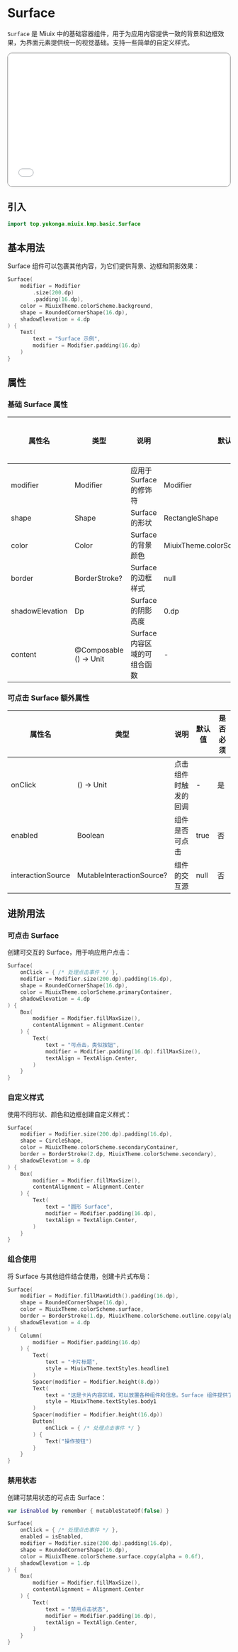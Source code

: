 # Surface

`Surface` 是 Miuix 中的基础容器组件，用于为应用内容提供一致的背景和边框效果，为界面元素提供统一的视觉基础。支持一些简单的自定义样式。

<div style="position: relative; max-width: 700px; height: 300px; border-radius: 10px; overflow: hidden; border: 1px solid #777;">
    <iframe id="demoIframe" style="position: absolute; top: 0; left: 0; width: 100%; height: 100%; border: none;" src="../../compose/index.html?id=surface" title="Demo" allow="accelerometer; autoplay; clipboard-write; encrypted-media; gyroscope; picture-in-picture; web-share" referrerpolicy="strict-origin-when-cross-origin"></iframe>
</div>

## 引入

```kotlin
import top.yukonga.miuix.kmp.basic.Surface
```

## 基本用法

Surface 组件可以包裹其他内容，为它们提供背景、边框和阴影效果：

```kotlin
Surface(
    modifier = Modifier
        .size(200.dp)
        .padding(16.dp),
    color = MiuixTheme.colorScheme.background,
    shape = RoundedCornerShape(16.dp),
    shadowElevation = 4.dp
) {
    Text(
        text = "Surface 示例",
        modifier = Modifier.padding(16.dp)
    )
}
```

## 属性

### 基础 Surface 属性

| 属性名          | 类型                   | 说明                         | 默认值                            | 是否必须 |
| --------------- | ---------------------- | ---------------------------- | --------------------------------- | -------- |
| modifier        | Modifier               | 应用于 Surface 的修饰符      | Modifier                          | 否       |
| shape           | Shape                  | Surface 的形状               | RectangleShape                    | 否       |
| color           | Color                  | Surface 的背景颜色           | MiuixTheme.colorScheme.background | 否       |
| border          | BorderStroke?          | Surface 的边框样式           | null                              | 否       |
| shadowElevation | Dp                     | Surface 的阴影高度           | 0.dp                              | 否       |
| content         | @Composable () -> Unit | Surface 内容区域的可组合函数 | -                                 | 是       |

### 可点击 Surface 额外属性

| 属性名            | 类型                      | 说明                 | 默认值 | 是否必须 |
| ----------------- | ------------------------- | -------------------- | ------ | -------- |
| onClick           | () -> Unit                | 点击组件时触发的回调 | -      | 是       |
| enabled           | Boolean                   | 组件是否可点击       | true   | 否       |
| interactionSource | MutableInteractionSource? | 组件的交互源         | null   | 否       |

## 进阶用法

### 可点击 Surface

创建可交互的 Surface，用于响应用户点击：

```kotlin
Surface(
    onClick = { /* 处理点击事件 */ },
    modifier = Modifier.size(200.dp).padding(16.dp),
    shape = RoundedCornerShape(16.dp),
    color = MiuixTheme.colorScheme.primaryContainer,
    shadowElevation = 4.dp
) {
    Box(
        modifier = Modifier.fillMaxSize(),
        contentAlignment = Alignment.Center
    ) {
        Text(
            text = "可点击，类似按钮",
            modifier = Modifier.padding(16.dp).fillMaxSize(),
            textAlign = TextAlign.Center,
        )
    }
}
```

### 自定义样式

使用不同形状、颜色和边框创建自定义样式：

```kotlin
Surface(
    modifier = Modifier.size(200.dp).padding(16.dp),
    shape = CircleShape,
    color = MiuixTheme.colorScheme.secondaryContainer,
    border = BorderStroke(2.dp, MiuixTheme.colorScheme.secondary),
    shadowElevation = 8.dp
) {
    Box(
        modifier = Modifier.fillMaxSize(),
        contentAlignment = Alignment.Center
    ) {
        Text(
            text = "圆形 Surface",
            modifier = Modifier.padding(16.dp),
            textAlign = TextAlign.Center,
        )
    }
}
```

### 组合使用

将 Surface 与其他组件结合使用，创建卡片式布局：

```kotlin
Surface(
    modifier = Modifier.fillMaxWidth().padding(16.dp),
    shape = RoundedCornerShape(16.dp),
    color = MiuixTheme.colorScheme.surface,
    border = BorderStroke(1.dp, MiuixTheme.colorScheme.outline.copy(alpha = 0.2f)),
    shadowElevation = 4.dp
) {
    Column(
        modifier = Modifier.padding(16.dp)
    ) {
        Text(
            text = "卡片标题",
            style = MiuixTheme.textStyles.headline1
        )
        Spacer(modifier = Modifier.height(8.dp))
        Text(
            text = "这是卡片内容区域，可以放置各种组件和信息。Surface 组件提供了统一的视觉容器。",
            style = MiuixTheme.textStyles.body1
        )
        Spacer(modifier = Modifier.height(16.dp))
        Button(
            onClick = { /* 处理点击事件 */ }
        ) {
            Text("操作按钮")
        }
    }
}
```

### 禁用状态

创建可禁用状态的可点击 Surface：

```kotlin
var isEnabled by remember { mutableStateOf(false) }

Surface(
    onClick = { /* 处理点击事件 */ },
    enabled = isEnabled,
    modifier = Modifier.size(200.dp).padding(16.dp),
    shape = RoundedCornerShape(16.dp),
    color = MiuixTheme.colorScheme.surface.copy(alpha = 0.6f),
    shadowElevation = 1.dp
) {
    Box(
        modifier = Modifier.fillMaxSize(),
        contentAlignment = Alignment.Center
    ) {
        Text(
            text = "禁用点击状态",
            modifier = Modifier.padding(16.dp),
            textAlign = TextAlign.Center,
        )
    }
}
```
